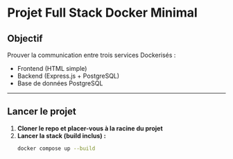 # Projet Full Stack Docker Minimal

## Objectif
Prouver la communication entre trois services Dockerisés :
- Frontend (HTML simple)
- Backend (Express.js + PostgreSQL)
- Base de données PostgreSQL

---

## Lancer le projet

1. **Cloner le repo et placer-vous à la racine du projet**
2. **Lancer la stack (build inclus) :**
   ```bash
   docker compose up --build
